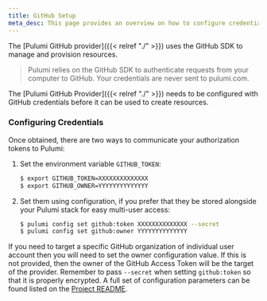 ```yaml
---
title: GitHub Setup
meta_desc: This page provides an overview on how to configure credentials for the Pulumi GitHub Provider.
---
```


The [Pulumi GitHub provider]({{< relref "./" >}}) uses the GitHub SDK to manage and provision resources.

> Pulumi relies on the GitHub SDK to authenticate requests from your computer to GitHub. Your credentials are never sent
> to pulumi.com.

The [Pulumi GitHub Provider]({{< relref "./" >}}) needs to be configured with GitHub credentials
before it can be used to create resources.

### Configuring Credentials

Once obtained, there are two ways to communicate your authorization tokens to Pulumi:

1. Set the environment variable `GITHUB_TOKEN`:

    ```bash
    $ export GITHUB_TOKEN=XXXXXXXXXXXXXX
    $ export GITHUB_OWNER=YYYYYYYYYYYYYY
    ```

2. Set them using configuration, if you prefer that they be stored alongside your Pulumi stack for easy multi-user access:

    ```bash
    $ pulumi config set github:token XXXXXXXXXXXXXX --secret
    $ pulumi config set github:owner YYYYYYYYYYYYYY
    ```

If you need to target a specific GitHub organization of individual user account then you will need to set the owner configuration
value. If this is not provided, then the owner of the GitHub Access Token will be the target of the provider. Remember
to pass `--secret` when setting `github:token` so that it is properly encrypted. A full set of configuration parameters
can be found listed on the [Project README](https://github.com/pulumi/pulumi-github/blob/master/README.md).
